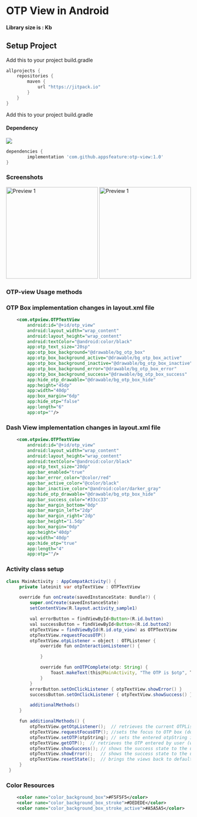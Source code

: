 # OTP View in Android

#### Library size is : Kb
  
## Setup Project

Add this to your project build.gradle
``` gradle
allprojects {
    repositories {
        maven {
            url "https://jitpack.io"
        }
    }
}
```

Add this to your project build.gradle

#### Dependency
[![](https://jitpack.io/v/appsfeature/otp-view.svg)](https://jitpack.io/#appsfeature/otp-view)
```gradle
dependencies {
        implementation 'com.github.appsfeature:otp-view:1.0'
}
```

### Screenshots
<p align="left">
    <img src="https://raw.githubusercontent.com/appsfeature/otp-view/master/screenshots/screenshot_1.png" alt="Preview 1" width="250" />
    <img src="https://raw.githubusercontent.com/appsfeature/otp-view/master/screenshots/screenshot_2.png" alt="Preview 1" width="250" />
</p>

### OTP-view Usage methods

### OTP Box implementation changes in layout.xml file
```xml
    <com.otpview.OTPTextView
        android:id="@+id/otp_view"
        android:layout_width="wrap_content"
        android:layout_height="wrap_content"
        android:textColor="@android:color/black"
        app:otp_text_size="20sp"
        app:otp_box_background="@drawable/bg_otp_box"
        app:otp_box_background_active="@drawable/bg_otp_box_active"
        app:otp_box_background_inactive="@drawable/bg_otp_box_inactive"
        app:otp_box_background_error="@drawable/bg_otp_box_error"
        app:otp_box_background_success="@drawable/bg_otp_box_success"
        app:hide_otp_drawable="@drawable/bg_otp_box_hide"
        app:height="45dp"
        app:width="40dp"
        app:box_margin="6dp"
        app:hide_otp="false"
        app:length="6"
        app:otp=""/>
```


### Dash View implementation changes in layout.xml file
```xml
    <com.otpview.OTPTextView
        android:id="@+id/otp_view"
        android:layout_width="wrap_content"
        android:layout_height="wrap_content"
        android:textColor="@android:color/black"
        app:otp_text_size="20dp"
        app:bar_enabled="true"
        app:bar_error_color="@color/red"
        app:bar_active_color="@color/black"
        app:bar_inactive_color="@android:color/darker_gray"
        app:hide_otp_drawable="@drawable/bg_otp_box_hide"
        app:bar_success_color="#33cc33"
        app:bar_margin_bottom="0dp"
        app:bar_margin_left="2dp"
        app:bar_margin_right="2dp"
        app:bar_height="1.5dp"
        app:box_margin="0dp"
        app:height="40dp"
        app:width="40dp"
        app:hide_otp="true"
        app:length="4"
        app:otp=""/>
```

### Activity class setup
```java
class MainActivity : AppCompatActivity() {
     private lateinit var otpTextView : OTPTextView

     override fun onCreate(savedInstanceState: Bundle?) {
         super.onCreate(savedInstanceState)
         setContentView(R.layout.activity_sample1)

         val errorButton = findViewById<Button>(R.id.button)
         val successButton = findViewById<Button>(R.id.button2)
         otpTextView = findViewById(R.id.otp_view) as OTPTextView
         otpTextView.requestFocusOTP()
         otpTextView.otpListener = object : OTPListener {
             override fun onInteractionListener() {

             }

             override fun onOTPComplete(otp: String) {
                 Toast.makeText(this@MainActivity, "The OTP is $otp", Toast.LENGTH_SHORT).show()
             }
         }
         errorButton.setOnClickListener { otpTextView.showError() }
         successButton.setOnClickListener { otpTextView.showSuccess() }

         additionalMethods()
     }

     fun additionalMethods() {
         otpTextView.getOtpListener();  // retrieves the current OTPListener (null if nothing is set)
         otpTextView.requestFocusOTP();	//sets the focus to OTP box (does not open the keyboard)
         otpTextView.setOTP(otpString);	// sets the entered otpString in the Otp box (for case when otp is retrieved from SMS)
         otpTextView.getOTP();	// retrieves the OTP entered by user (works for partial otp input too)
         otpTextView.showSuccess();	// shows the success state to the user (can be set a bar color or drawable)
         otpTextView.showError();	// shows the success state to the user (can be set a bar color or drawable)
         otpTextView.resetState();	// brings the views back to default state (the state it was at input)
     }
 }
```

### Color Resources
```xml
    <color name="color_background_box">#F5F5F5</color>
    <color name="color_background_box_stroke">#DEDEDE</color>
    <color name="color_background_box_stroke_active">#A5A5A5</color>
```


